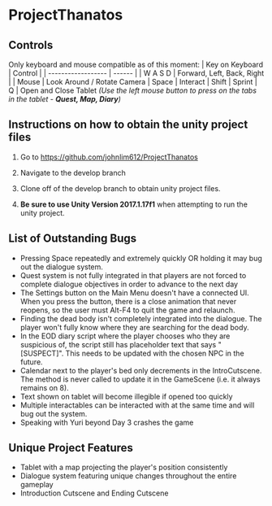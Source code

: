 # ProjectThanatos

## Controls
Only keyboard and mouse compatible as of this moment:
| Key on Keyboard | Control |
| ------------------ | ------ | 
| W A S D | Forward, Left, Back, Right |
| Mouse | Look Around / Rotate Camera
| Space | Interact
| Shift | Sprint
| Q | Open and Close Tablet *(Use the left mouse button to press on the tabs in the tablet - **Quest, Map, Diary**)*

## Instructions on how to obtain the unity project files
1. Go to https://github.com/johnlim612/ProjectThanatos 
2. Navigate to the develop branch
3. Clone off of the develop branch to obtain unity project files.

4. **Be sure to use Unity Version 2017.1.17f1** when attempting to run the unity project.

## List of Outstanding Bugs
- Pressing Space repeatedly and extremely quickly OR holding it may bug out the dialogue system.
- Quest system is not fully integrated in that players are not forced to complete dialogue objectives in order to advance to the next day
- The Settings button on the Main Menu doesn't have a connected UI. When you press the button, there is a close animation that never reopens, so the user must Alt-F4 to quit the game and relaunch.
- Finding the dead body isn't completely integrated into the dialogue. The player won't fully know where they are searching for the dead body.
- In the EOD diary script where the player chooses who they are suspicious of, the script still has placeholder text that says 
"[SUSPECT]". This needs to be updated with the chosen NPC in the future.
- Calendar next to the player's bed only decrements in the IntroCutscene. The method is never called to update it in the GameScene (i.e. it always remains on 8).
- Text shown on tablet will become illegible if opened too quickly
- Multiple interactables can be interacted with at the same time and will bug out the system.
- Speaking with Yuri beyond Day 3 crashes the game

## Unique Project Features
- Tablet with a map projecting the player's position consistently
- Dialogue system featuring unique changes throughout the entire gameplay
- Introduction Cutscene and Ending Cutscene
